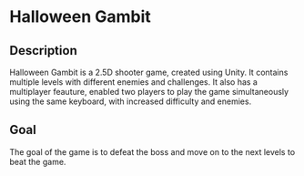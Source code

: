 # Halloween Gambit

## Description

Halloween Gambit is a 2.5D shooter game, created using Unity. It contains multiple levels with different enemies and challenges. It also has a multiplayer feauture, enabled two players to play the game simultaneously using the same keyboard, with increased difficulty and enemies.

## Goal

The goal of the game is to defeat the boss and move on to the next levels to beat the game.
